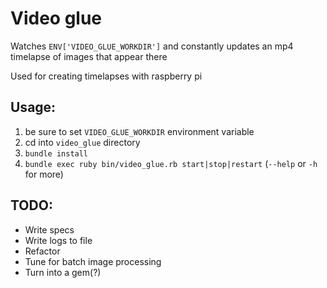 # Video glue
Watches `ENV['VIDEO_GLUE_WORKDIR']` and constantly updates an mp4 timelapse of images that appear there

Used for creating timelapses with raspberry pi

## Usage: 
1) be sure to set `VIDEO_GLUE_WORKDIR` environment variable
2) cd into `video_glue` directory
3) `bundle install`
4) `bundle exec ruby bin/video_glue.rb start|stop|restart`  (`--help` or `-h` for more)

## TODO:
+ Write specs
+ Write logs to file
+ Refactor
+ Tune for batch image processing
+ Turn into a gem(?)
